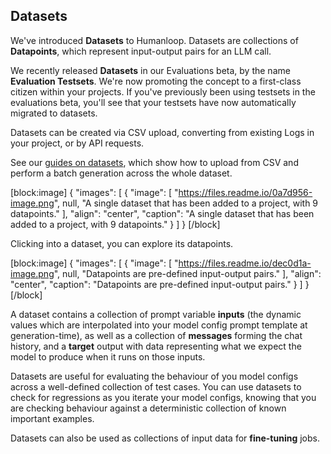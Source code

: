 ## Datasets

We've introduced **Datasets** to Humanloop. Datasets are collections of **Datapoints**, which represent input-output pairs for an LLM call.

We recently released **Datasets** in our Evaluations beta, by the name **Evaluation Testsets**. We're now promoting the concept to a first-class citizen within your projects. If you've previously been using testsets in the evaluations beta, you'll see that your testsets have now automatically migrated to datasets.

Datasets can be created via CSV upload, converting from existing Logs in your project, or by API requests.

See our [guides on datasets](https://docs.humanloop.com/docs/datasets), which show how to upload from CSV and perform a batch generation across the whole dataset.

[block:image]
{
  "images": [
    {
      "image": [
        "https://files.readme.io/0a7d956-image.png",
        null,
        "A single dataset that has been added to a project, with 9 datapoints."
      ],
      "align": "center",
      "caption": "A single dataset that has been added to a project, with 9 datapoints."
    }
  ]
}
[/block]


Clicking into a dataset, you can explore its datapoints.

[block:image]
{
  "images": [
    {
      "image": [
        "https://files.readme.io/dec0d1a-image.png",
        null,
        "Datapoints are pre-defined input-output pairs."
      ],
      "align": "center",
      "caption": "Datapoints are pre-defined input-output pairs."
    }
  ]
}
[/block]


A dataset contains a collection of prompt variable **inputs** (the dynamic values which are interpolated into your model config prompt template at generation-time), as well as a collection of **messages** forming the chat history, and a **target** output with data representing what we expect the model to produce when it runs on those inputs.

Datasets are useful for evaluating the behaviour of you model configs across a well-defined collection of test cases. You can use datasets to check for regressions as you iterate your model configs, knowing that you are checking behaviour against a deterministic collection of known important examples.

Datasets can also be used as collections of input data for **fine-tuning** jobs.